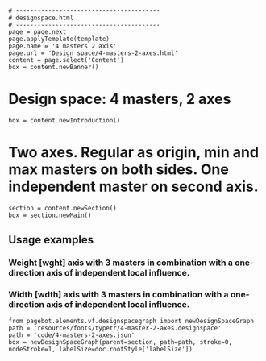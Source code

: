 ~~~
# ----------------------------------------
# designspace.html
# ----------------------------------------
page = page.next
page.applyTemplate(template)  
page.name = '4 masters 2 axis'
page.url = 'Design space/4-masters-2-axes.html'
content = page.select('Content')
box = content.newBanner()
~~~

# Design space: 4 masters, 2 axes 

~~~
box = content.newIntroduction()
~~~

# Two axes. Regular as origin, **min** and **max** masters on both sides. One independent master on second axis.

~~~
section = content.newSection()
box = section.newMain()
~~~

## Usage examples

### Weight **[wght]** axis with 3 masters in combination with a one-direction axis of independent local influence.

### Width **[wdth]** axis with 3 masters in combination with a one-direction axis of independent local influence.

~~~
from pagebot.elements.vf.designspacegraph import newDesignSpaceGraph
path = 'resources/fonts/typetr/4-master-2-axes.designspace'
path = 'code/4-masters-2-axes.json'
box = newDesignSpaceGraph(parent=section, path=path, stroke=0, nodeStroke=1, labelSize=doc.rootStyle['labelSize'])
~~~